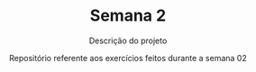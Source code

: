 <h1 align="center">Semana 2</h1>
<p align="center">Descrição do projeto</p>
<p align="center">Repositório referente aos exercícios feitos durante a semana 02</p>
